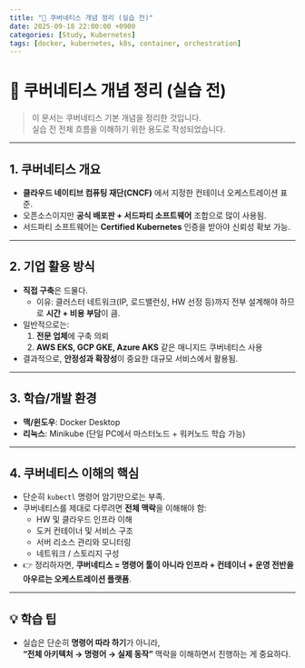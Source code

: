 ```yaml
---
title: "📘 쿠버네티스 개념 정리 (실습 전)"
date: 2025-09-18 22:00:00 +0900
categories: [Study, Kubernetes]
tags: [docker, kubernetes, k8s, container, orchestration]
---
```


# 📘 쿠버네티스 개념 정리 (실습 전)

> 이 문서는 쿠버네티스 기본 개념을 정리한 것입니다.  
> 실습 전 전체 흐름을 이해하기 위한 용도로 작성되었습니다.

---

## 1. 쿠버네티스 개요
- **클라우드 네이티브 컴퓨팅 재단(CNCF)** 에서 지정한 컨테이너 오케스트레이션 표준.
- 오픈소스이지만 **공식 배포판 + 서드파티 소프트웨어** 조합으로 많이 사용됨.
- 서드파티 소프트웨어는 **Certified Kubernetes** 인증을 받아야 신뢰성 확보 가능.

---

## 2. 기업 활용 방식
- **직접 구축**은 드물다.  
  - 이유: 클러스터 네트워크(IP, 로드밸런싱, HW 선정 등)까지 전부 설계해야 하므로 **시간 + 비용 부담**이 큼.
- 일반적으로는:
  1. **전문 업체**에 구축 의뢰
  2. **AWS EKS, GCP GKE, Azure AKS** 같은 매니지드 쿠버네티스 사용
- 결과적으로, **안정성과 확장성**이 중요한 대규모 서비스에서 활용됨.

---

## 3. 학습/개발 환경
- **맥/윈도우**: Docker Desktop  
- **리눅스**: Minikube (단일 PC에서 마스터노드 + 워커노드 학습 가능)

---

## 4. 쿠버네티스 이해의 핵심
- 단순히 `kubectl` 명령어 암기만으로는 부족.
- 쿠버네티스를 제대로 다루려면 **전체 맥락**을 이해해야 함:
  - HW 및 클라우드 인프라 이해
  - 도커 컨테이너 및 서비스 구조
  - 서버 리소스 관리와 모니터링
  - 네트워크 / 스토리지 구성
- 👉 정리하자면, **쿠버네티스 = 명령어 툴이 아니라 인프라 + 컨테이너 + 운영 전반을 아우르는 오케스트레이션 플랫폼**.

---

## 💡 학습 팁
- 실습은 단순히 **명령어 따라 하기**가 아니라,  
  **“전체 아키텍처 → 명령어 → 실제 동작”** 맥락을 이해하면서 진행하는 게 중요하다.

  